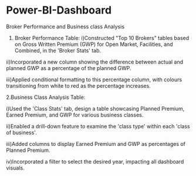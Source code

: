 # Power-BI-Dashboard
Broker Performance and Business class Analysis


1. Broker Performance Table:
i)Constructed "Top 10 Brokers" tables based on Gross Written Premium (GWP) for Open Market, Facilities, and Combined, in the 'Broker Stats' tab.

ii)Incorporated a new column showing the difference between actual and planned GWP as a percentage of the planned GWP.

iii)Applied conditional formatting to this percentage column, with colours transitioning from white to red as the percentage increases.


2.Business Class Analysis Table:

i)Used the 'Class Stats' tab, design a table showcasing Planned Premium, Earned Premium, and GWP for various business classes.

ii)Enabled a drill-down feature to examine the 'class type' within each 'class of business'.

iii)Added columns to display Earned Premium and GWP as percentages of Planned Premium.

iv)Incorporated a filter to select the desired year, impacting all dashboard visuals.
